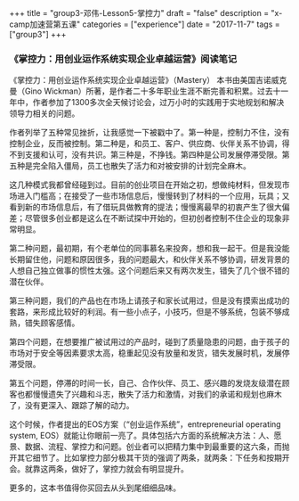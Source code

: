 +++
title = "group3-邓伟-Lesson5-掌控力"
draft = "false"
description = "x-camp加速营第五课"
categories = ["experience"]
date = "2017-11-7"
tags =["group3"]
+++

### 《掌控力：用创业运作系统实现企业卓越运营》阅读笔记

《掌控力：用创业运作系统实现企业卓越运营》（Mastery）
本书由美国吉诺威克曼（Gino Wickman）所著，是作者二十多年职业生涯不断完善和积累。过去十一年中，作者参加了1300多次全天候讨论会，过万小时的实践用于实地规划和解决领导力相关的问题。

作者列举了五种常见挫折，让我感觉一下被戳中了。第一种是，控制力不住，没有控制企业，反而被控制。第二种是，和员工、客户、供应商、伙伴关系不协调，得不到支援和认可，没有共识。第三种是，不挣钱。第四种是公司发展停滞受限。第五种是完全陷入僵局，员工也散失了活力和对被安排的计划完全麻木。

这几种模式我都曾经碰到过。目前的创业项目在开始之初，想做纯材料，但发现市场进入门槛高；在接受了一些市场信息后，慢慢转到了材料的一个应用，玩具；又看到新的市场信息后，有了借玩具做教育的提法；慢慢离最早的初衷产生了很大偏差；尽管很多创业都是这么在不断试探中开始的，但初创者控制不住企业的现象非常明显。

第二种问题，最初期，有个老单位的同事慕名来投奔，想和我一起干。但是我没能长期留住他，问题和原因很多，我的问题最大，和伙伴关系不够协调，研发背景的人想自己独立做事的惯性太强。这个问题后来又有两次发生，错失了几个很不错的潜在伙伴。

第三种问题，我们的产品也在市场上请孩子和家长试用过，但是没有摸索出成功的套路，来形成比较好的利润。有一些小点子，小技巧，但是不够系统，包装不够成熟，错失顾客感情。

第四个问题，在想要推广被试用过的产品时，碰到了质量隐患的问题，由于孩子的市场对于安全等因素要求太高，稳重起见没有放量和发货，错失发展时机，发展停滞受限。

第五个问题，停滞的时间一长，自己、合作伙伴、员工、感兴趣的发烧友级潜在顾客也都慢慢遗失了兴趣和斗志，散失了活力和激情，对我们的承诺和规划也麻木了，没有更深入、跟踪了解的动力。

这个时候，作者提出的EOS方案（“创业运作系统”，entrepreneurial operating system, EOS）就能让你眼前一亮了。具体包括六方面的系统解决方法：人、愿景、数据、流程、掌控力和问题。创业者可以把精力集中到最重要的这六条，而抛开其它细节了。比如掌控力部分极其干货的强调了两条，就两条：下任务和按期开会。就靠这两条，做好了，掌控力就会有明显提升。

更多的，这本书值得你买回去从头到尾细细品味。
